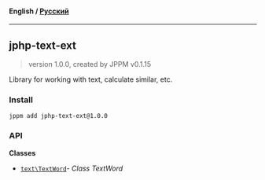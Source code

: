 #### **English** / [Русский](README.ru.md)

---

## jphp-text-ext
> version 1.0.0, created by JPPM v0.1.15

Library for working with text, calculate similar, etc.

### Install
```
jppm add jphp-text-ext@1.0.0
```

### API
**Classes**
- [`text\TextWord`](api-docs/classes/text/TextWord.md)- _Class TextWord_